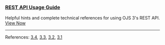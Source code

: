 
### [REST API Usage Guide](/dev/api)

Helpful hints and complete technical references for using OJS 3's REST API. [View Now](/dev/api)

---

References: [3.4](/dev/api/ojs/3.4), [3.3](/dev/api/ojs/3.3), [3.2](/dev/api/ojs/3.2), [3.1](/dev/api/ojs/3.1)